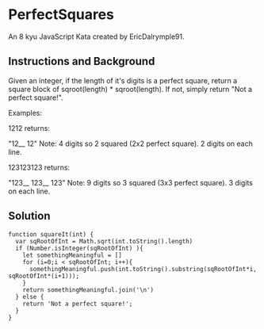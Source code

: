 # PerfectSquares

An 8 kyu JavaScript Kata created by EricDalrymple91.

## Instructions and Background

Given an integer, if the length of it's digits is a perfect square, return a square block of sqroot(length) * sqroot(length). If not, simply return "Not a perfect square!".

Examples:

1212 returns:

"12__
12"
Note: 4 digits so 2 squared (2x2 perfect square). 2 digits on each line.

123123123 returns:

"123__
123__
123"
Note: 9 digits so 3 squared (3x3 perfect square). 3 digits on each line.

## Solution

```
function squareIt(int) {
  var sqRootOfInt = Math.sqrt(int.toString().length)
  if (Number.isInteger(sqRootOfInt) ){
    let somethingMeaningful = []
    for (i=0;i < sqRootOfInt; i++){
      somethingMeaningful.push(int.toString().substring(sqRootOfInt*i, sqRootOfInt*(i+1)));
    } 
    return somethingMeaningful.join('\n')
  } else {
    return 'Not a perfect square!';
  }  
}
```